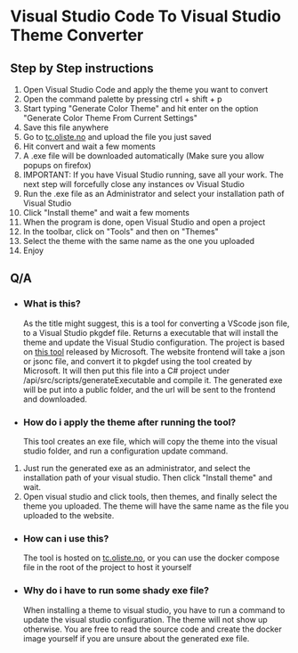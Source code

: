 # Visual Studio Code To Visual Studio Theme Converter

## Step by Step instructions

1. Open Visual Studio Code and apply the theme you want to convert
2. Open the command palette by pressing ctrl + shift + p
3. Start typing "Generate Color Theme" and hit enter on the option "Generate Color Theme From Current Settings"
4. Save this file anywhere
5. Go to <a target='blank' href='https://tc.ikomm.oliste.no'>tc.oliste.no</a> and upload the file you just saved
6. Hit convert and wait a few moments
7. A .exe file will be downloaded automatically (Make sure you allow popups on firefox)
8. IMPORTANT: If you have Visual Studio running, save all your work. The next step will forcefully close any instances ov Visual Studio
9. Run the .exe file as an Administrator and select your installation path of Visual Studio
10. Click "Install theme" and wait a few moments
11. When the program is done, open Visual Studio and open a project
12. In the toolbar, click on "Tools" and then on "Themes"
13. Select the theme with the same name as the one you uploaded
14. Enjoy

## Q/A

- ### What is this?

  As the title might suggest, this is a tool for converting a VScode json file, to a Visual Studio pkgdef file. Returns a executable that will install the theme and update the Visual Studio configuration.
  The project is based on <a target='blank' href='https://github.com/microsoft/theme-converter-for-vs'>this tool</a> released by Microsoft.
  The website frontend will take a json or jsonc file, and convert it to pkgdef using the tool created by Microsoft. It will then put this file into a C# project under /api/src/scripts/generateExecutable and compile it.
  The generated exe will be put into a public folder, and the url will be sent to the frontend and downloaded.

- ### How do i apply the theme after running the tool?
  This tool creates an exe file, which will copy the theme into the visual studio folder, and run a configuration update command.

1. Just run the generated exe as an administrator, and select the installation path of your visual studio. Then click "Install theme" and wait.
2. Open visual studio and click tools, then themes, and finally select the theme you uploaded. The theme will have the same name as the file you uploaded to the website.

- ### How can i use this?

  The tool is hosted on <a target='blank' href='https://tc.ikomm.oliste.no'>tc.oliste.no</a>, or you can use the docker compose file in the root of the project to host it yourself

- ### Why do i have to run some shady exe file?
  When installing a theme to visual studio, you have to run a command to update the visual studio configuration. The theme will not show up otherwise. You are free to read the source code and create the docker image yourself if you are unsure about the generated exe file.

